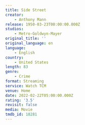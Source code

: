```yaml
---
title: Side Street
creator:
    - Anthony Mann
release: 1950-03-23T00:00:00.000Z
studios:
    - Metro-Goldwyn-Mayer
original_title: ''
original_language: en
language:
    - English
country:
    - United States
length: 83
genre:
    - Crime
format: Streaming
service: Watch TCM
venue: Home
date: 2022-02-22T05:00:00.000Z
rating: '3.5'
revisit: false
media: Movie
tmdb_id: 18281
---
```



